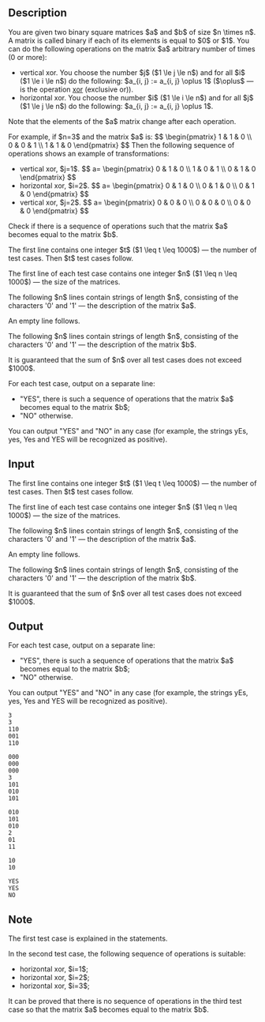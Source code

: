 ## Description

<div><p>You are given two binary square matrices $a$ and $b$ of size $n \times n$. A matrix is called binary if each of its elements is equal to $0$ or $1$. You can do the following operations on the matrix $a$ <span class="tex-font-style-bf">arbitrary</span> number of times (0 or more): </p><ul> <li> vertical <span class="tex-font-style-tt">xor</span>. You choose the number $j$ ($1 \le j \le n$) and for all $i$ ($1 \le i \le n$) do the following: $a_{i, j} := a_{i, j} \oplus 1$ ($\oplus$&nbsp;— is the operation <a href="https://en.wikipedia.org/wiki/Exclusive_or"><span class="tex-font-style-tt">xor</span></a> (exclusive or)). </li><li> horizontal <span class="tex-font-style-tt">xor</span>. You choose the number $i$ ($1 \le i \le n$) and for all $j$ ($1 \le j \le n$) do the following: $a_{i, j} := a_{i, j} \oplus 1$. </li></ul><p>Note that the elements of the $a$ matrix change after each operation.</p><p>For example, if $n=3$ and the matrix $a$ is: $$ \begin{pmatrix} 1 &amp; 1 &amp; 0 \\ 0 &amp; 0 &amp; 1 \\ 1 &amp; 1 &amp; 0 \end{pmatrix} $$ Then the following sequence of operations shows an example of transformations: </p><ul> <li> vertical <span class="tex-font-style-tt">xor</span>, $j=1$. $$ a= \begin{pmatrix} 0 &amp; 1 &amp; 0 \\ 1 &amp; 0 &amp; 1 \\ 0 &amp; 1 &amp; 0 \end{pmatrix} $$ </li><li> horizontal <span class="tex-font-style-tt">xor</span>, $i=2$. $$ a= \begin{pmatrix} 0 &amp; 1 &amp; 0 \\ 0 &amp; 1 &amp; 0 \\ 0 &amp; 1 &amp; 0 \end{pmatrix} $$ </li><li> vertical <span class="tex-font-style-tt">xor</span>, $j=2$. $$ a= \begin{pmatrix} 0 &amp; 0 &amp; 0 \\ 0 &amp; 0 &amp; 0 \\ 0 &amp; 0 &amp; 0 \end{pmatrix} $$ </li></ul><p>Check if there is a sequence of operations such that the matrix $a$ becomes equal to the matrix $b$.</p></div><div class="input-specification"><p>The first line contains one integer $t$ ($1 \leq t \leq 1000$)&nbsp;— the number of test cases. Then $t$ test cases follow.</p><p>The first line of each test case contains one integer $n$ ($1 \leq n \leq 1000$)&nbsp;— the size of the matrices.</p><p>The following $n$ lines contain strings of length $n$, consisting of the characters '<span class="tex-font-style-tt">0</span>' and '<span class="tex-font-style-tt">1</span>'&nbsp;— the description of the matrix $a$.</p><p>An empty line follows.</p><p>The following $n$ lines contain strings of length $n$, consisting of the characters '<span class="tex-font-style-tt">0</span>' and '<span class="tex-font-style-tt">1</span>'&nbsp;— the description of the matrix $b$.</p><p>It is guaranteed that the sum of $n$ over all test cases does not exceed $1000$.</p></div><div class="output-specification"><p>For each test case, output on a separate line: </p><ul> <li> "<span class="tex-font-style-tt">YES</span>", there is such a sequence of operations that the matrix $a$ becomes equal to the matrix $b$; </li><li> "<span class="tex-font-style-tt">NO</span>" otherwise. </li></ul><p>You can output "<span class="tex-font-style-tt">YES</span>" and "<span class="tex-font-style-tt">NO</span>" in any case (for example, the strings <span class="tex-font-style-tt">yEs</span>, <span class="tex-font-style-tt">yes</span>, <span class="tex-font-style-tt">Yes</span> and <span class="tex-font-style-tt">YES</span> will be recognized as positive).</p></div>

## Input

<p>The first line contains one integer $t$ ($1 \leq t \leq 1000$)&nbsp;— the number of test cases. Then $t$ test cases follow.</p><p>The first line of each test case contains one integer $n$ ($1 \leq n \leq 1000$)&nbsp;— the size of the matrices.</p><p>The following $n$ lines contain strings of length $n$, consisting of the characters '<span class="tex-font-style-tt">0</span>' and '<span class="tex-font-style-tt">1</span>'&nbsp;— the description of the matrix $a$.</p><p>An empty line follows.</p><p>The following $n$ lines contain strings of length $n$, consisting of the characters '<span class="tex-font-style-tt">0</span>' and '<span class="tex-font-style-tt">1</span>'&nbsp;— the description of the matrix $b$.</p><p>It is guaranteed that the sum of $n$ over all test cases does not exceed $1000$.</p>

## Output

<p>For each test case, output on a separate line: </p><ul> <li> "<span class="tex-font-style-tt">YES</span>", there is such a sequence of operations that the matrix $a$ becomes equal to the matrix $b$; </li><li> "<span class="tex-font-style-tt">NO</span>" otherwise. </li></ul><p>You can output "<span class="tex-font-style-tt">YES</span>" and "<span class="tex-font-style-tt">NO</span>" in any case (for example, the strings <span class="tex-font-style-tt">yEs</span>, <span class="tex-font-style-tt">yes</span>, <span class="tex-font-style-tt">Yes</span> and <span class="tex-font-style-tt">YES</span> will be recognized as positive).</p>





```input1
3
3
110
001
110

000
000
000
3
101
010
101

010
101
010
2
01
11

10
10
```




```output1
YES
YES
NO
```



## Note

<p>The first test case is explained in the statements.</p><p>In the second test case, the following sequence of operations is suitable: </p><ul> <li> horizontal <span class="tex-font-style-tt">xor</span>, $i=1$; </li><li> horizontal <span class="tex-font-style-tt">xor</span>, $i=2$; </li><li> horizontal <span class="tex-font-style-tt">xor</span>, $i=3$; </li></ul><p>It can be proved that there is no sequence of operations in the third test case so that the matrix $a$ becomes equal to the matrix $b$.</p>
